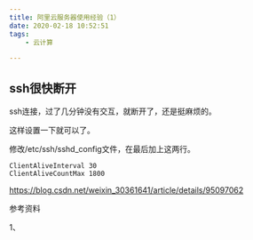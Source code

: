 ```yaml
---
title: 阿里云服务器使用经验（1）
date: 2020-02-18 10:52:51
tags:
	- 云计算

---
```




## ssh很快断开

ssh连接，过了几分钟没有交互，就断开了，还是挺麻烦的。

这样设置一下就可以了。

修改/etc/ssh/sshd_config文件，在最后加上这两行。

```
ClientAliveInterval 30
ClientAliveCountMax 1800
```

https://blog.csdn.net/weixin_30361641/article/details/95097062



参考资料

1、

